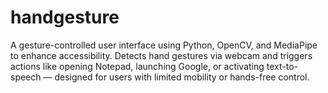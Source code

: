 # handgesture
A gesture-controlled user interface using Python, OpenCV, and MediaPipe to enhance accessibility. Detects hand gestures via webcam and triggers actions like opening Notepad, launching Google, or activating text-to-speech — designed for users with limited mobility or hands-free control.

